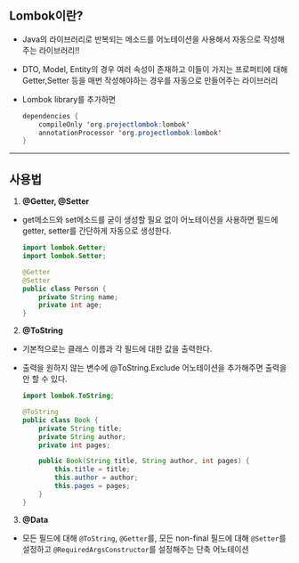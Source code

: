 ## Lombok이란?

* Java의 라이브러리로 반복되는 메소드를 어노테이션을 사용해서 자동으로 작성해주는 라이브러리!!

* DTO, Model, Entity의 경우 여러 속성이 존재하고 이들이 가지는 프로퍼티에 대해 Getter,Setter 등을 매번 작성해야하는 경우를 자동으로 만들어주는 라이브러리

* Lombok library를 추가하면 
    ```java
    dependencies {
        compileOnly 'org.projectlombok:lombok'
        annotationProcessor 'org.projectlombok:lombok'
    }
    ```
---
## 사용법

1. **@Getter, @Setter**
* get메소드와 set메소드를 굳이 생성할 필요 없이 어노테이션을 사용하면 필드에 getter, setter를 간단하게 자동으로 생성한다.
    ```java
    import lombok.Getter;
    import lombok.Setter;

    @Getter
    @Setter
    public class Person {
        private String name;
        private int age;
    }
    ```

2. **@ToString**
* 기본적으로는 클래스 이름과 각 필드에 대한 값을 출력한다.

* 출력을 원하지 않는 변수에 @ToString.Exclude 어노테이션을 추가해주면 출력을 안 할 수 있다.
    ```java
    import lombok.ToString;

    @ToString
    public class Book {
        private String title;
        private String author;
        private int pages;

        public Book(String title, String author, int pages) {
            this.title = title;
            this.author = author;
            this.pages = pages;
        }
    }
    ```

3. **@Data**

* 모든 필드에 대해 `@ToString`, `@Getter`를, 모든 non-final 필드에 대해 `@Setter`를 설정하고 `@RequiredArgsConstructor`를 설정해주는 단축 어노테이션

